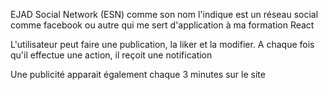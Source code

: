 EJAD Social Network (ESN) comme son nom l'indique est un réseau social comme facebook ou autre qui me sert d'application à ma formation React

L'utilisateur peut faire une publication, la liker et la modifier. A chaque fois qu'il effectue une action, il reçoit une notification

Une publicité apparait également chaque 3 minutes sur le site
